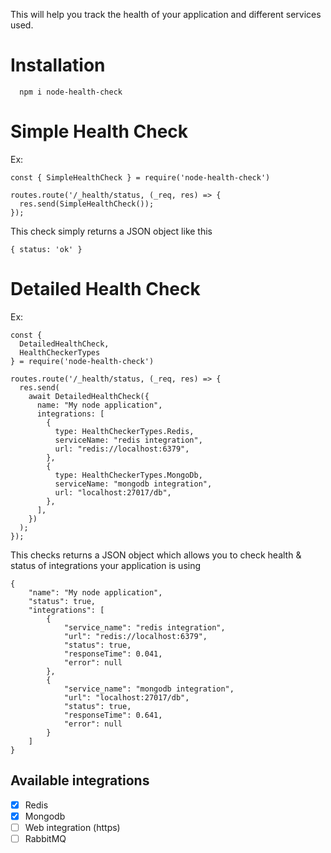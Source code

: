 This will help you track the health of your application and different services used.

# Installation

```
  npm i node-health-check
```

# Simple Health Check

Ex:

```
const { SimpleHealthCheck } = require('node-health-check')

routes.route('/_health/status, (_req, res) => {
  res.send(SimpleHealthCheck());
});

```

This check simply returns a JSON object like this

```
{ status: 'ok' }
```

# Detailed Health Check

Ex:

```
const {
  DetailedHealthCheck,
  HealthCheckerTypes
} = require('node-health-check')

routes.route('/_health/status, (_req, res) => {
  res.send(
    await DetailedHealthCheck({
      name: "My node application",
      integrations: [
        {
          type: HealthCheckerTypes.Redis,
          serviceName: "redis integration",
          url: "redis://localhost:6379",
        },
        {
          type: HealthCheckerTypes.MongoDb,
          serviceName: "mongodb integration",
          url: "localhost:27017/db",
        },
      ],
    })
  );
});

```

This checks returns a JSON object which allows you to check health & status of integrations your application is using

```
{
    "name": "My node application",
    "status": true,
    "integrations": [
        {
            "service_name": "redis integration",
            "url": "redis://localhost:6379",
            "status": true,
            "responseTime": 0.041,
            "error": null
        },
        {
            "service_name": "mongodb integration",
            "url": "localhost:27017/db",
            "status": true,
            "responseTime": 0.641,
            "error": null
        }
    ]
}
```

## Available integrations

- [x] Redis
- [x] Mongodb
- [ ] Web integration (https)
- [ ] RabbitMQ
